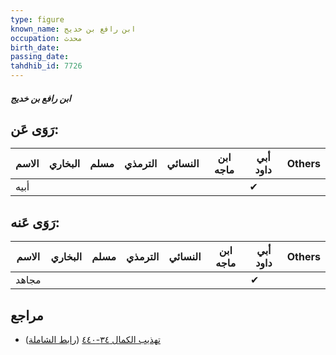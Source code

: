 ```yaml
---
type: figure
known_name: ابن رافع بن خديج
occupation: محدث
birth_date:
passing_date:
tahdhib_id: 7726
---
```

##### ابن رافع بن خديج

## رَوَى عَن:
| الاسم | البخاري | مسلم | الترمذي | النسائي | ابن ماجه | أبي داود | Others |
| ----- | ------- | ---- | ------- | ------- | -------- | -------- | ------ |
| أبيه  |         |      |         |         |          | ✔        |        |
## رَوَى عَنه:
| الاسم | البخاري | مسلم | الترمذي | النسائي | ابن ماجه | أبي داود | Others |
| ----- | ------- | ---- | ------- | ------- | -------- | -------- | ------ |
| مجاهد |         |      |         |         |          | ✔        |        |
## مراجع
- [تهذيب الكمال ٣٤-٤٤٠](obsidian://open?vault=Tahdhib-al-Kamal&file=Figures/٧٧٢٦-ابن%20رافع%20بن%20خديج) ([رابط الشاملة](https://shamela.ws/book/3722/18557))